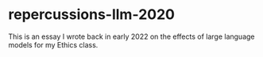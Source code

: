# repercussions-llm-2020
This is an essay I wrote back in early 2022 on the effects of large language models for my Ethics class.

